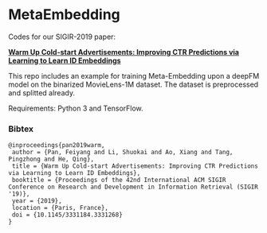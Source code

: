 # MetaEmbedding
Codes for our SIGIR-2019 paper: 

**[Warm Up Cold-start Advertisements: Improving CTR Predictions via Learning to Learn ID Embeddings](https://arxiv.org/abs/1904.11547)**

This repo includes an example for training Meta-Embedding upon a deepFM model on the binarized MovieLens-1M dataset. The dataset is preprocessed and splitted already.

Requirements: Python 3 and TensorFlow. 

### Bibtex

```
@inproceedings{pan2019warm,
 author = {Pan, Feiyang and Li, Shuokai and Ao, Xiang and Tang, Pingzhong and He, Qing},
 title = {Warm Up Cold-start Advertisements: Improving CTR Predictions via Learning to Learn ID Embeddings},
 booktitle = {Proceedings of the 42nd International ACM SIGIR Conference on Research and Development in Information Retrieval (SIGIR '19)},
 year = {2019},
 location = {Paris, France},
 doi = {10.1145/3331184.3331268}
} 
```
